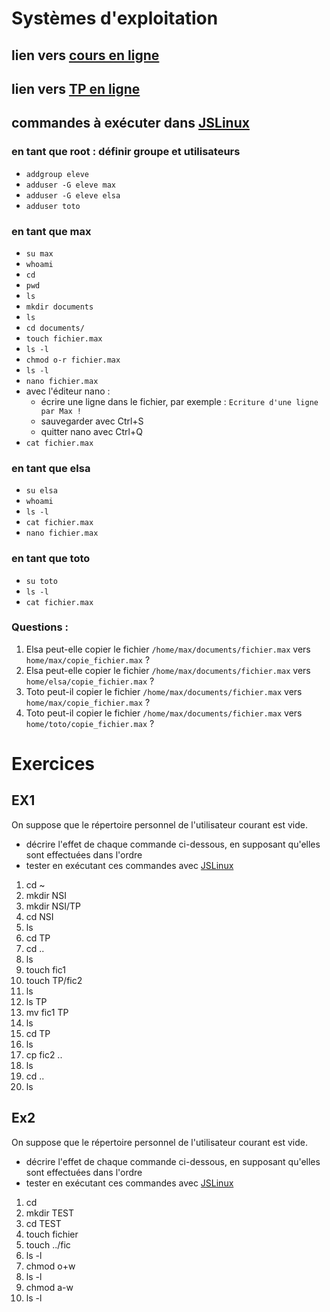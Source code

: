 # Systèmes d'exploitation

## lien vers [cours en ligne](https://www.lyceum.fr/1g/nsi/6-architectures-materielles-et-systemes-dexploitation/3-systemes-dexploitation)
## lien vers [TP en ligne](https://www.lyceum.fr/1g/nsi/6-architectures-materielles-et-systemes-dexploitation/3-systemes-dexploitation/exo)

## commandes à exécuter dans [JSLinux](https://bellard.org/jslinux/vm.html?url=https://bellard.org/jslinux/buildroot-x86.cfg)
### en tant que root : définir groupe et utilisateurs
* `addgroup eleve`
* `adduser -G eleve max`
* `adduser -G eleve elsa`
* `adduser toto`

### en tant que **max**
* `su max`
* `whoami`
* `cd`
* `pwd`
* `ls`
* `mkdir documents`
* `ls`
* `cd documents/`
* `touch fichier.max`
* `ls -l`
* `chmod o-r fichier.max`
* `ls -l`
* `nano fichier.max`
* avec l'éditeur nano : 
   * écrire une ligne dans le fichier, par exemple : `Ecriture d'une ligne par Max !`
   * sauvegarder avec Ctrl+S
   * quitter nano avec Ctrl+Q
 * `cat fichier.max`

### en tant que **elsa**
* `su elsa`
* `whoami`
* `ls -l`
* `cat fichier.max`
* `nano fichier.max`

### en tant que **toto**
* `su toto`
* `ls -l`
* `cat fichier.max`

### Questions : 
1. Elsa peut-elle copier le fichier `/home/max/documents/fichier.max` vers `home/max/copie_fichier.max` ?
2. Elsa peut-elle copier le fichier `/home/max/documents/fichier.max` vers `home/elsa/copie_fichier.max` ?
3. Toto peut-il copier le fichier `/home/max/documents/fichier.max` vers `home/max/copie_fichier.max` ?
4. Toto peut-il copier le fichier `/home/max/documents/fichier.max` vers `home/toto/copie_fichier.max` ?


# Exercices
## EX1
On suppose que le répertoire personnel de l'utilisateur courant est vide. 
* décrire l'effet de chaque  commande ci-dessous, en supposant qu'elles sont effectuées dans l'ordre
* tester en exécutant ces commandes avec  [JSLinux](https://bellard.org/jslinux/vm.html?url=https://bellard.org/jslinux/buildroot-x86.cfg)

1. cd ~
2. mkdir NSI
3. mkdir NSI/TP
4. cd NSI
5. ls
6. cd TP
7. cd ..
8. ls
9. touch fic1
10. touch TP/fic2
12. ls
13. ls TP
14. mv fic1 TP
15. ls
16. cd TP
17. ls
18. cp fic2 ..
19. ls
20. cd ..
21. ls

## Ex2
On suppose que le répertoire personnel de l'utilisateur courant est vide. 
* décrire l'effet de chaque  commande ci-dessous, en supposant qu'elles sont effectuées dans l'ordre
* tester en exécutant ces commandes avec  [JSLinux](https://bellard.org/jslinux/vm.html?url=https://bellard.org/jslinux/buildroot-x86.cfg)

1. cd 
2. mkdir TEST
3. cd TEST
4. touch fichier
5. touch ../fic
6. ls -l
7. chmod o+w
8. ls -l
9. chmod a-w
10. ls -l


